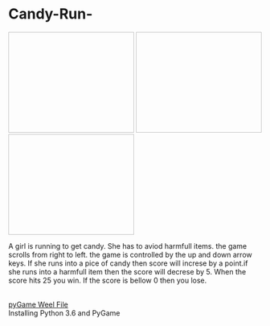 # Candy-Run-
<img scr = "https://github.com/hwhite8021/Candy-Run-/blob/master/Capture1.PNG" width = "250" height = "200" >
<img scr = "https://github.com/hwhite8021/Candy-Run-/blob/master/Capture2.PNG" width = "250" height = "200" >
<img scr = "https://github.com/hwhite8021/Candy-Run-/blob/master/Capture4.PNG" width = "250" height = "200" >
<p> A girl is running to get candy. She has to aviod harmfull items. the game scrolls from right to left. the game is controlled by the up and down arrow keys. If she runs into a pice of candy then score will increse by a point.if she runs into a harmfull item then the score will decrese by 5. When the score hits 25 you win. If the score is bellow 0 then you lose.</p>

<br>
<a href="http://www.lfd.uci.edu/~gohlke/pythonlibs/#pygame"> pyGame Weel File </a><br>
<a herf="https://youtu.be/_GikMdhAhv0"> Installing Python 3.6 and PyGame</a>


